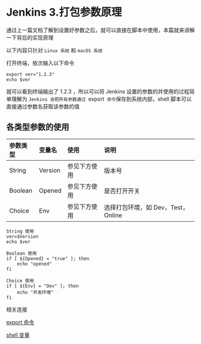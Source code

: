 # Jenkins 3.打包参数原理

通过上一篇文档了解到设置好参数之后，就可以直接在脚本中使用，本篇就来讲解一下背后的实现原理

以下内容只针对 `Linux 系统` 和 `macOS 系统`

打开终端，依次输入以下命令

```
export ver="1.2.3"
echo $ver
```

就可以看到终端输出了 1.2.3 ，所以可以将 Jenkins 设置的参数的并使用的过程简单理解为 ` Jenkins 会把所有参数通过  `export` 命令`保存到系统内部，shell 脚本可以直接通过参数名获取该参数的值

## 各类型参数的使用

参数类型|变量名|使用|说明
:----|:----|:----|:---
String|Version|参见下方使用|版本号
Boolean|Opened|参见下方使用|是否打开开关
Choice|Env|参见下方使用|选择打包环境，如 Dev，Test，Online

```
String 使用
ver=$Version
echo $ver
```

```
Boolean 使用
if [ ${Opened} = "true" ]; then
    echo "opened"
fi
```

```
Choice 使用
if [ ${Env} = "Dev" ]; then
    echo "开发环境"
fi
```

相关连接

[export 命令](https://www.runoob.com/linux/linux-comm-export.html)

[shell 变量](https://www.runoob.com/linux/linux-shell-variable.html)